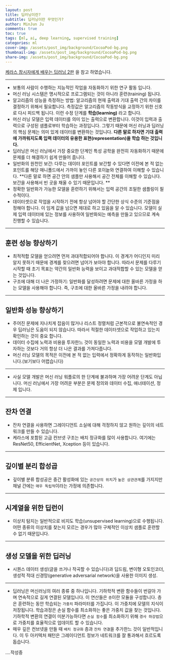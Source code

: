 ```yaml
---
layout: post
title: 딥러닝이란?
subtitle: 딥러닝이란 무엇인가?
author: MinJun Ju
comments: true 
toc: true
tags: [ml, ai, deep learning, supervised training]
categories: ml
cover-img: /assets/post_img/background/CocoaPod-bg.png
thumbnail-img: /assets/post_img/background/CocoaPod-bg.png
share-img: /assets/post_img/background/CocoaPod-bg.png
---
```


[케라스 창시자에게 배우는 딥러닝 2판](https://github.com/gilbutITbook/080315) 을 참고 하였습니다.

---

- 보통의 사람이 수행하는 지능적인 작업을 자동화하기 위한 연구 활동 입니다.
- 머신 러닝 시스템은 명시적으로 프로그램되는 것이 아니라 훈련(training) 됩니다. 
- 알고리즘의 성능을 측정하는 방법: 알고리즘의 현재 출력과 기대 출력 간의 차이를 결정하기 위해서 필요합니다. 측정값은 알고리즘의 작동방식을 교정하기 위한 신호로 다시 피드백 됩니다. 이런 수정 단계를 **학습(learning)** 라고 합니다.
- 머신 러닝 모델은 입력 데이터를 의미 있는 출력으로 변환합니다. 이것이 입력과 출력으로 구성된 샘플로부터 학습하는 과정입니다. 그렇기 때문에 머신 러닝과 딥러닝의 핵심 문제는 의미 있게 데이터를 변환하는 것입니다. **다른 말로 하자면 기대 출력에 가까워지도록 입력 데이터의 유용한 표현(representation)을 학습 하는 것입니다.**
- 딥러닝은 머신 러닝에서 가장 중요한 단계인 특성 공학을 완전히 자동화하기 때문에 문제를 더 해결하기 쉽게 만들어 줍니다. 
- 일반화의 원천인 보간: 다루는 데이터 포인트를 보간할 수 있다면 이전에 본 적 없는 포인트를 해당 매니폴드에서 가까이 놓인 다른 포이늩와 연결하여 이해할 수 있습니다. **다른 말로 하면 공간 안의 샘플만 사용해서 공간 전체를 이해할 수 있습니다. 보간을 사용해서 빈 곳을 채울 수 있기 때문입니다. **
- 정확한 일반화가 가능한 모델을 훈련하기 위해서는 입력 공간의 조밀한 샘플링이 필수적이다. 
- 데이터셋으로 작업을 시작하기 전에 항상 넘어야 할 간단한 상식 수준의 기준점을 정해야 합니다. 이 임계 값을 넘으면 제대로 하고 있음을 알 수 있습니다. 모델이 실제 입력 데이터에 있는 정보를 사용하여 일반화되는 예측을 만들고 있으므로 계속 진행할 수 있습니다. 


---

## 훈련 성능 향상하기

- 최적적합 모델을 얻으려면 먼저 과대적합되어야 합니다. 이 경계가 어디인지 미리 알지 못하기 때문에 경계를 찾으려면 넘어가 보아야 합니다. 따라서 문제를 다루기 시작할 때 초기 목표는 약간의 일반화 능력을 보이고 과대적합할 수 있는 모델을 얻는 것입니다. 
- 구조에 대해 더 나은 가정하기: 일반화를 달성하려면 문제에 대한 올바른 가정을 하는 모델을 사용해야 합니다. 즉, 구조에 대한 올바른 가정을 내려야 합니다. 


---

## 일반화 성능 향상하기

- 주어진 문제에 지나치게 잡음이 많거나 리스트 정렬처럼 근본적으로 불연속적인 경우 딥러닝은 도움이 되지 않습니다. 따라서 적절한 데이터셋으로 작업하고 있는지 확인하는 것이 중요 합니다. 
- 데이터 수집에 노력과 비용을 투자한느 것이 동일한 노력과 비용을 모델 개발에 투자하는 것보다 거의 항상 더 나은 결과를 가져다줍니다. 
- 머신 러닝 모델의 목적은 이전에 본 적 없는 입력에서 정확하게 동작하는 일반화입니다.(보기보다 어렵습니다) 

---

- 사실 모델 개발은 머신 러닝 워플로의 한 단계에 불과하며 가장 어려운 단계도 아닙니다. 머신 러닝에서 가장 어려운 부분은 문제 정의와 데이터 수집, 애너테이션, 정제 입니다.

---

## 잔차 연결 

- 잔차 연결을 사용하면 그레이디언트 소실에 대해 걱정하지 않고 원하는 깊이의 네트워크를 만들 수 있습니다. 
- 케라스에 포함된 고급 컨브넷 구조는 배치 정규화를 많이 사용합니다. 여기에는 ResNet50, EfficientNet, Xception 등이 있습니다. 

---

## 깊이별 분리 합성곱

- 깊이별 분류 합성공은 중간 활성화에 있는 `공간상의 위치`가 `높은 상관관계`를 가지지만 채널 간에는 `매우 독립적`이라는 가정에 의존합니다. 


---

## 시계열을 위한 딥런이

- 이상치 탐지는 일반적으로 비지도 학습(unsupervised learning)으로 수행됩니다. 어떤 종류의 이상치를 찾는지 모르는 경우가 많아 구체적인 이상치 샘플로 훈련할 수 없기 때문입니다. 

---

## 생성 모델을 위한 딥러닝

- 시퀀스 데이터 생성(글을 쓰거나 작곡할 수 있습니다)과 딥드림, 변이형 오토인코더, 생성적 적대 신경망(generative adversarial network)을 사용한 이미지 생성.

---

- 딥러닝은 머신러닝의 여러 종류 중 하나입니다. 기하학적 변환 함수들이 번갈아 가며 연속적으로 길게 연결된 모델입니다. 이 연산들은 `층`이란 모듈을 구성합니다. 층은 훈련하는 동안 학습되는 `가중치` 파라미터를 가집니다. 이 가중치에 모델의 지식이 저장됩니다. 학습과정은 손실 함수를 최소화하는 좋은 가중치 값을 찾는 것입니다. 기하학적 변환의 연결이 미분가능하다면 `손실 함수`를 최소화하기 위해 `경사 하강법`으로 가중치를 효율적으로 업데이트 할 수 있습니다.
- 매우 깊은 컨브넷을 만들 때 `배치 정규화` 층과 `잔차 연결`을 추가한느 것이 일반적입니다. 이 두 아키텍처 패턴은 그레이디언트 정보가 네트워크를 잘 통과해서 흐르도록 돕습니다. 


....작성중